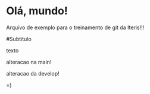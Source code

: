 # Olá, mundo!

Arquivo de exemplo para o treinamento de git da Iteris!!!

#Subtitulo

texto

alteracao na main!

alteracao da develop!

=)